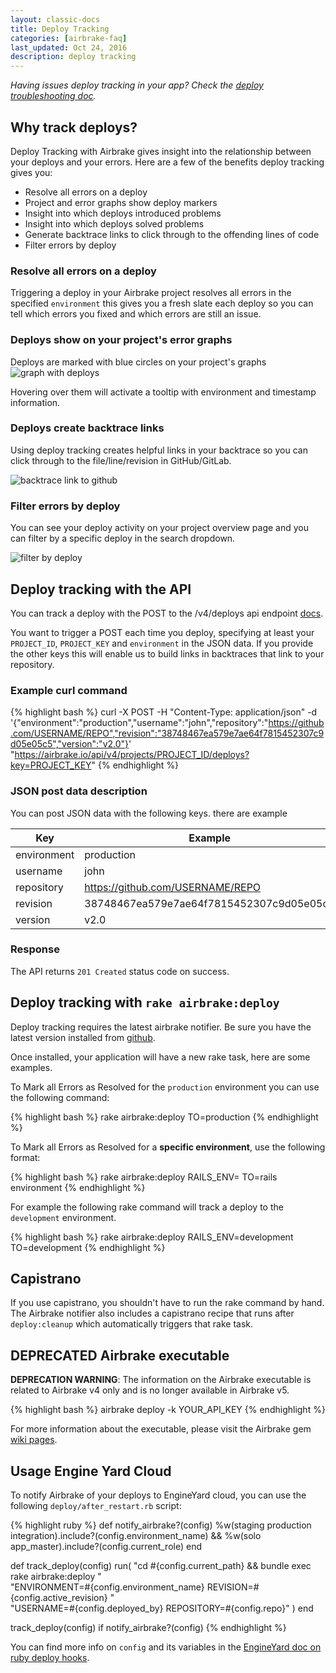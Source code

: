 ```yaml
---
layout: classic-docs
title: Deploy Tracking
categories: [airbrake-faq]
last_updated: Oct 24, 2016
description: deploy tracking
---
```


*Having issues deploy tracking in your app? Check the [deploy troubleshooting
doc](/docs/airbrake-faq/deploy-tracking-troubleshooting).*

## Why track deploys?

Deploy Tracking with Airbrake gives insight into the relationship between your
deploys and your errors. Here are a few of the benefits deploy tracking gives
you:

- Resolve all errors on a deploy
- Project and error graphs show deploy markers
- Insight into which deploys introduced problems
- Insight into which deploys solved problems
- Generate backtrace links to click through to the offending lines of code
- Filter errors by deploy

### Resolve all errors on a deploy
Triggering a deploy in your Airbrake project resolves all errors in the
specified `environment` this gives you a fresh slate each deploy so you can
tell which errors you fixed and which errors are still an issue.

### Deploys show on your project's error graphs
Deploys are marked with blue circles on your project's graphs
![graph with deploys](/docs/assets/img/docs/airbrake/graph_with_deploys.png)

Hovering over them will activate a tooltip with environment and timestamp
information.

### Deploys create backtrace links
Using deploy tracking creates helpful links in your backtrace so you can
click through to the file/line/revision in GitHub/GitLab.

![backtrace link to github](/docs/assets/img/docs/airbrake/backtrace_link_to_github.png)

### Filter errors by deploy
You can see your deploy activity on your project overview page and you can
filter by a specific deploy in the search dropdown.

![filter by deploy](/docs/assets/img/docs/airbrake/deploy_filter.png)

## Deploy tracking with the API

You can track a deploy with the POST to the /v4/deploys api
endpoint [docs](https://airbrake.io/docs/api/#create-deploy-v4).

You want to trigger a POST each time you deploy, specifying at least your
`PROJECT_ID`, `PROJECT_KEY` and `environment` in the JSON data. If you provide the
other keys this will enable us to build links in backtraces that link to your
repository.

### Example curl command
{% highlight bash %}
curl -X POST -H "Content-Type: application/json" -d '{"environment":"production","username":"john","repository":"https://github.com/USERNAME/REPO","revision":"38748467ea579e7ae64f7815452307c9d05e05c5","version":"v2.0"}' "https://airbrake.io/api/v4/projects/PROJECT_ID/deploys?key=PROJECT_KEY"
{% endhighlight %}

### JSON post data description
You can post JSON data with the following keys. there are example

Key | Example
--- | -------
environment | production
username | john
repository | https://github.com/USERNAME/REPO
revision | 38748467ea579e7ae64f7815452307c9d05e05c5
version | v2.0

### Response

The API returns `201 Created` status code on success.

## Deploy tracking with `rake airbrake:deploy`

Deploy tracking requires the latest airbrake notifier. Be sure you have the
latest version installed from [github](https://github.com/airbrake/airbrake).

Once installed, your application will have a new rake task, here are some
examples.

To Mark all Errors as Resolved for the `production` environment you can use the
following command:

{% highlight bash %}
rake airbrake:deploy TO=production
{% endhighlight %}

To Mark all Errors as Resolved for a **specific environment**, use the
following format:

{% highlight bash %}
rake airbrake:deploy RAILS_ENV=<rails environment> TO=rails environment
{% endhighlight %}

For example the following rake command will track a deploy to the `development`
environment.

{% highlight bash %}
rake airbrake:deploy RAILS_ENV=development TO=development
{% endhighlight %}

## Capistrano

If you use capistrano, you shouldn't have to run the rake command by hand.  The
Airbrake notifier also includes a capistrano recipe that runs after
`deploy:cleanup` which automatically triggers that rake task.

## **DEPRECATED** Airbrake executable
**DEPRECATION WARNING**: The information on the Airbrake executable is related
to Airbrake v4 only and is no longer available in Airbrake v5.

{% highlight bash %}
airbrake deploy -k YOUR_API_KEY
{% endhighlight %}

For more information about the executable, please visit the Airbrake gem [wiki
pages](https://github.com/airbrake/airbrake/wiki/Airbrake-executable).

## Usage Engine Yard Cloud

To notify Airbrake of your deploys to EngineYard cloud, you can use the
following `deploy/after_restart.rb` script:

{% highlight ruby %}
def notify_airbrake?(config)
  %w(staging production integration).include?(config.environment_name) &&
  %w(solo app_master).include?(config.current_role)
end

def track_deploy(config)
  run(
    "cd #{config.current_path} && bundle exec rake airbrake:deploy " \
    "ENVIRONMENT=#{config.environment_name} REVISION=#{config.active_revision} " \
    "USERNAME=#{config.deployed_by} REPOSITORY=#{config.repo}"
  )
end

track_deploy(config) if notify_airbrake?(config)
{% endhighlight %}

You can find more info on `config` and its variables in the <a
href="https://support.cloud.engineyard.com/hc/en-us/articles/205407008-Use-Ruby-Deploy-Hooks"
target="_blank">EngineYard doc on ruby deploy hooks</a>.
